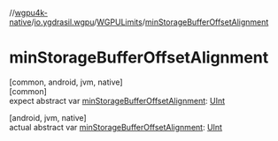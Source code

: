 //[wgpu4k-native](../../../index.md)/[io.ygdrasil.wgpu](../index.md)/[WGPULimits](index.md)/[minStorageBufferOffsetAlignment](min-storage-buffer-offset-alignment.md)

# minStorageBufferOffsetAlignment

[common, android, jvm, native]\
[common]\
expect abstract var [minStorageBufferOffsetAlignment](min-storage-buffer-offset-alignment.md): [UInt](https://kotlinlang.org/api/core/kotlin-stdlib/kotlin/-u-int/index.html)

[android, jvm, native]\
actual abstract var [minStorageBufferOffsetAlignment](min-storage-buffer-offset-alignment.md): [UInt](https://kotlinlang.org/api/core/kotlin-stdlib/kotlin/-u-int/index.html)